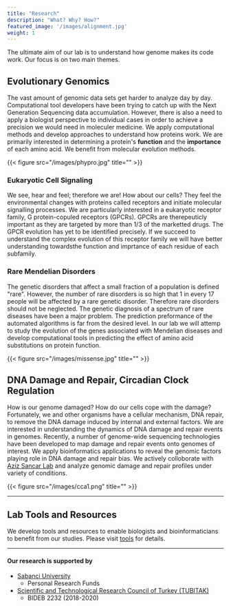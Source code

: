 ```yaml
---
title: "Research"
description: "What? Why? How?"
featured_image: '/images/alignment.jpg'
weight: 1
---
```


The ultimate aim of our lab is to understand how genome makes its code work. Our focus is on two main themes.

## Evolutionary Genomics

The vast amount of genomic data sets get harder to analyze day by day. Computational tool developers have been trying to catch up with the Next Generation Sequencing data accumulation. However, there is also a need to apply a biologist perspective to individual cases in order to achieve a precision we would need in moleculer medicine. We apply computational methods and develop approaches to understand how proteins work. We are primarily interested in determining a protein's **function** and the **importance** of each amino acid. We benefit from molecular evolution methods.

{{< figure src="/images/phypro.jpg" title="" >}}

### Eukaryotic Cell Signaling

We see, hear and feel; therefore we are! How about our cells? They feel the environmental changes with proteins called receptors and initiate molecular signalling processes. We are particularly interested in a eukaryotic receptor family, G protein-copuled receptors (GPCRs). GPCRs are therepeuticly important as they are targeted by more than 1/3 of the marketted drugs. The GPCR evolution has yet to be identified precisely. If we succeed to understand the complex evolution of this receptor family we will have better understanding towardsthe function and imprtance of each residue of each subfamily.

### Rare Mendelian Disorders

The genetic disorders that affect a small fraction of a population is defined "rare". However, the number of rare disorders is so high that 1 in every 17 people will be affected by a rare genetic disorder. Therefore rare disorders should not be neglected. The genetic diagnosis of a spectrum of rare diseases have been a major problem. The prediction preformance of the automated algorithms is far from the desired level. In our lab we will attemp to study the evolution of the genes associated with Mendelian diseases and develop computational tools in predicting the effect of amino acid substitutions on protein function.

{{< figure src="/images/missense.jpg" title="" >}}


## DNA Damage and Repair, Circadian Clock Regulation

How is our genome damaged? How do our cells cope with the damage? Fortunately, we and other organisms have a cellular mechanism, DNA repair, to remove the DNA damage induced by internal and external factors. We are interested in understanding the dynamics of DNA damage and repair events in genomes. Recently, a number of genome-wide sequencing technologies have been developed to map damage and repair events onto genomes of interest. We apply bioinformatics applications to reveal the genomic factors playing role in DNA damage and repair bias. We actively colloborate with [Aziz Sancar Lab](http://sancarlab.unc.edu) and analyze genomic damage and repair profiles under variety of conditions.

{{< figure src="/images/cca1.png" title="" >}}

___

## Lab Tools and Resources

We develop tools and resources to enable biologists and bioinformaticians to benefit from our studies. Please visit [tools](/tool) for details.


___
#### Our research is supported by
* [Sabanci University](http://sabanciuniv.edu/en)
    * Personal Research Funds
* [Scientific and Technological Research Council of Turkey (TUBITAK)](http://tubitak.gov.tr/en)
    * BIDEB 2232 (2018-2020)
<!-- {{< figure src="/images/tubitak_logo.svg" title="" >}} -->
